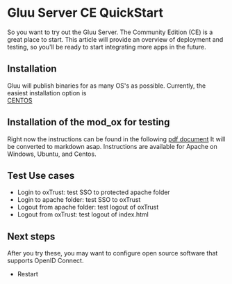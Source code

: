 # Gluu Server CE QuickStart 

So you want to try out the Gluu Server. The Community Edition (CE) 
is a great place to start. This article will provide an overview of
deployment and testing, so you'll be ready to start integrating 
more apps in the future. 

## Installation

Gluu will publish binaries for as many OS's as possible. Currently, the 
easiest installation option is  
[CENTOS](http://www.gluu.org/docs/admin-guide/installation/centos)

## Installation of the mod_ox for testing

Right now the instructions can be found in the following [pdf document](http://www.gluu.co/modox-pdf)   It will be converted to markdown asap. Instructions are available for Apache on Windows, Ubuntu, and Centos.

## Test Use cases

-  Login to oxTrust: test SSO to protected apache folder
-  Login to apache folder: test SSO to oxTrust
-  Logout from apache folder: test logout of oxTrust
-  Logout from oxTrust: test logout of index.html
  
## Next steps

After you try these, you may want to configure open source software
that supports OpenID Connect. 
-  Restart


